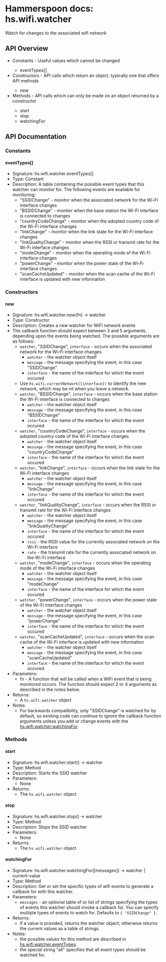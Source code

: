 # Hammerspoon docs: hs.wifi.watcher

Watch for changes to the associated wifi network

## API Overview
* Constants - Useful values which cannot be changed</li>
  * eventTypes[]
* Constructors - API calls which return an object, typically one that offers API methods</li>
  * new
* Methods - API calls which can only be made on an object returned by a constructor</li>
  * start
  * stop
  * watchingFor

## API Documentation

### Constants

#### eventTypes[]
  * Signature: hs.wifi.watcher.eventTypes[]
  * Type: Constant
  * Description: A table containing the possible event types that this watcher can monitor for.
  The following events are available for monitoring:
    * "SSIDChange"                   - monitor when the associated network for the Wi-Fi interface changes
    * "BSSIDChange"                  - monitor when the base station the Wi-Fi interface is connected to changes
    * "countryCodeChange"            - monitor when the adopted country code of the Wi-Fi interface changes
    * "linkChange"                   - monitor when the link state for the Wi-Fi interface changes
    * "linkQualityChange"            - monitor when the RSSI or transmit rate for the Wi-Fi interface changes
    * "modeChange"                   - monitor when the operating mode of the Wi-Fi interface changes
    * "powerChange"                  - monitor when the power state of the Wi-Fi interface changes
    * "scanCacheUpdated"             - monitor when the scan cache of the Wi-Fi interface is updated with new information

### Constructors

#### new
  * Signature: hs.wifi.watcher.new(fn) -> watcher
  * Type: Constructor
  * Description: Creates a new watcher for WiFi network events
   * The callback function should expect between 3 and 5 arguments, depending upon the events being watched.  The possible arguments are as follows:
       * `watcher`, "SSIDChange", `interface` - occurs when the associated network for the Wi-Fi interface changes
         * `watcher`   - the watcher object itself
         * `message`   - the message specifying the event, in this case "SSIDChange"
         * `interface` - the name of the interface for which the event occured
       * Use `hs.wifi.currentNetwork([interface])` to identify the new network, which may be nil when you leave a network.
       * `watcher`, "BSSIDChange", `interface` - occurs when the base station the Wi-Fi interface is connected to changes
         * `watcher`   - the watcher object itself
         * `message`   - the message specifying the event, in this case "BSSIDChange"
         * `interface` - the name of the interface for which the event occured
       * `watcher`, "countryCodeChange", `interface` - occurs when the adopted country code of the Wi-Fi interface changes
         * `watcher`   - the watcher object itself
         * `message`   - the message specifying the event, in this case "countryCodeChange"
         * `interface` - the name of the interface for which the event occured
       * `watcher`, "linkChange", `interface` - occurs when the link state for the Wi-Fi interface changes
         * `watcher`   - the watcher object itself
         * `message`   - the message specifying the event, in this case "linkChange"
         * `interface` - the name of the interface for which the event occured
       * `watcher`, "linkQualityChange", `interface` - occurs when the RSSI or transmit rate for the Wi-Fi interface changes
         * `watcher`   - the watcher object itself
         * `message`   - the message specifying the event, in this case "linkQualityChange"
         * `interface` - the name of the interface for which the event occured
         * `rssi`      - the RSSI value for the currently associated network on the Wi-Fi interface
         * `rate`      - the transmit rate for the currently associated network on the Wi-Fi interface
       * `watcher`, "modeChange", `interface` - occurs when the operating mode of the Wi-Fi interface changes
         * `watcher`   - the watcher object itself
         * `message`   - the message specifying the event, in this case "modeChange"
         * `interface` - the name of the interface for which the event occured
       * `watcher`, "powerChange", `interface` - occurs when the power state of the Wi-Fi interface changes
         * `watcher`   - the watcher object itself
         * `message`   - the message specifying the event, in this case "powerChange"
         * `interface` - the name of the interface for which the event occured
       * `watcher`, "scanCacheUpdated", `interface` - occurs when the scan cache of the Wi-Fi interface is updated with new information
         * `watcher`   - the watcher object itself
         * `message`   - the message specifying the event, in this case "scanCacheUpdated"
         * `interface` - the name of the interface for which the event occured
  * Parameters:
     * fn - A function that will be called when a WiFi event that is being monitored occurs. The function should expect 2 or 4 arguments as described in the notes below.
  * Returns:
     * A `hs.wifi.watcher` object
  * Notes:
     * For backwards compatibility, only "SSIDChange" is watched for by default, so existing code can continue to ignore the callback function arguments unless you add or change events with the [hs.wifi.watcher:watchingFor](#watchingFor).

### Methods

#### start
  * Signature: hs.wifi.watcher:start() -> watcher
  * Type: Method
  * Description: Starts the SSID watcher
  * Parameters:
     * None
  * Returns:
     * The `hs.wifi.watcher` object

#### stop
  * Signature: hs.wifi.watcher:stop() -> watcher
  * Type: Method
  * Description: Stops the SSID watcher
  * Parameters:
     * None
  * Returns:
     * The `hs.wifi.watcher` object

#### watchingFor
  * Signature: hs.wifi.watcher:watchingFor([messages]) -> watcher | current-value
  * Type: Method
  * Description: Get or set the specific types of wifi events to generate a callback for with this watcher.
  * Parameters:
     * `messages` - an optional table of or list of strings specifying the types of events this watcher should invoke a callback for.  You can specify multiple types of events to watch for. Defaults to `{ "SSIDChange" }`.
  * Returns:
     * if a value is provided, returns the watcher object; otherwise returns the current values as a table of strings.
  * Notes:
     * the possible values for this method are described in [hs.wifi.watcher.eventTypes](#eventTypes).
     * the special string "all" specifies that all event types should be watched for.
